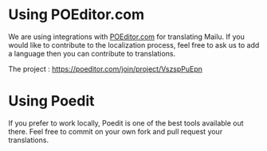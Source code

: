 Using POEditor.com
==================

We are using integrations with [POEditor.com](https://poeditor.com) for translating Mailu. If you would like to contribute to the localization process, feel free to ask us to add a language then you can contribute to translations.

The project : https://poeditor.com/join/project/VszspPuEpn

Using Poedit
============

If you prefer to work locally, Poedit is one of the best tools available out there. Feel free to commit on your own fork and pull request your translations.